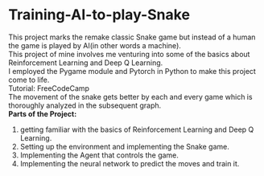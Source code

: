 # Training-AI-to-play-Snake
This project marks the remake classic Snake game but instead of a human the game is played by AI(in other words a machine).<br>
This project of mine involves me venturing into some of the basics about Reinforcement Learning and Deep Q Learning. <br>
I employed the Pygame module and Pytorch in Python to make this project come to life.<br>
Tutorial: FreeCodeCamp<br>
The movement of the snake gets better by each and every game which is thoroughly analyzed in the subsequent graph.<br>
<b>Parts of the Project:</b><br>
1. getting familiar with the basics of Reinforcement Learning and Deep Q Learning.<br>
2. Setting up the environment and implementing the Snake game.<br>
3. Implementing the Agent that controls the game.<br>
4. Implementing the neural network to predict the moves and train it.<br>
